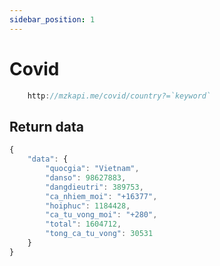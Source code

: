 ```yaml
---
sidebar_position: 1
---
```


# Covid

```jsx title="API Endpoint:"
    http://mzkapi.me/covid/country?=`keyword`
```
## Return data
```jsx title="http://mzkapi.me/covid?country=viet%20nam"
{
    "data": {
        "quocgia": "Vietnam",
        "danso": 98627883,
        "dangdieutri": 389753,
        "ca_nhiem_moi": "+16377",
        "hoiphuc": 1184428,
        "ca_tu_vong_moi": "+280",
        "total": 1604712,
        "tong_ca_tu_vong": 30531
    }
}
```